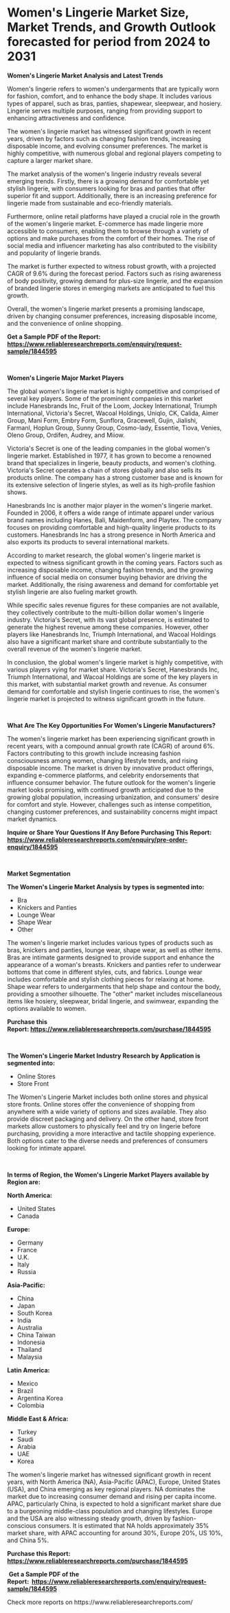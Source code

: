 <p><h1>Women's Lingerie Market Size, Market Trends, and Growth Outlook forecasted for period from 2024 to 2031</h1></p><p><strong>Women's Lingerie Market Analysis and Latest Trends</strong></p>
<p><p>Women's lingerie refers to women's undergarments that are typically worn for fashion, comfort, and to enhance the body shape. It includes various types of apparel, such as bras, panties, shapewear, sleepwear, and hosiery. Lingerie serves multiple purposes, ranging from providing support to enhancing attractiveness and confidence.</p><p>The women's lingerie market has witnessed significant growth in recent years, driven by factors such as changing fashion trends, increasing disposable income, and evolving consumer preferences. The market is highly competitive, with numerous global and regional players competing to capture a larger market share.</p><p>The market analysis of the women's lingerie industry reveals several emerging trends. Firstly, there is a growing demand for comfortable yet stylish lingerie, with consumers looking for bras and panties that offer superior fit and support. Additionally, there is an increasing preference for lingerie made from sustainable and eco-friendly materials.</p><p>Furthermore, online retail platforms have played a crucial role in the growth of the women's lingerie market. E-commerce has made lingerie more accessible to consumers, enabling them to browse through a variety of options and make purchases from the comfort of their homes. The rise of social media and influencer marketing has also contributed to the visibility and popularity of lingerie brands.</p><p>The market is further expected to witness robust growth, with a projected CAGR of 9.6% during the forecast period. Factors such as rising awareness of body positivity, growing demand for plus-size lingerie, and the expansion of branded lingerie stores in emerging markets are anticipated to fuel this growth.</p><p>Overall, the women's lingerie market presents a promising landscape, driven by changing consumer preferences, increasing disposable income, and the convenience of online shopping.</p></p>
<p><strong>Get a Sample PDF of the Report:&nbsp; <a href="https://www.reliableresearchreports.com/enquiry/request-sample/1844595">https://www.reliableresearchreports.com/enquiry/request-sample/1844595</a></strong></p>
<p>&nbsp;</p>
<p><strong>Women's Lingerie Major Market Players</strong></p>
<p><p>The global women's lingerie market is highly competitive and comprised of several key players. Some of the prominent companies in this market include Hanesbrands Inc, Fruit of the Loom, Jockey International, Triumph International, Victoria's Secret, Wacoal Holdings, Uniqlo, CK, Calida, Aimer Group, Mani Form, Embry Form, Sunflora, Gracewell, Gujin, Jialishi, Farmanl, Hoplun Group, Sunny Group, Cosmo-lady, Essentie, Tiova, Venies, Oleno Group, Ordifen, Audrey, and Miiow.</p><p>Victoria's Secret is one of the leading companies in the global women's lingerie market. Established in 1977, it has grown to become a renowned brand that specializes in lingerie, beauty products, and women's clothing. Victoria's Secret operates a chain of stores globally and also sells its products online. The company has a strong customer base and is known for its extensive selection of lingerie styles, as well as its high-profile fashion shows.</p><p>Hanesbrands Inc is another major player in the women's lingerie market. Founded in 2006, it offers a wide range of intimate apparel under various brand names including Hanes, Bali, Maidenform, and Playtex. The company focuses on providing comfortable and high-quality lingerie products to its customers. Hanesbrands Inc has a strong presence in North America and also exports its products to several international markets.</p><p>According to market research, the global women's lingerie market is expected to witness significant growth in the coming years. Factors such as increasing disposable income, changing fashion trends, and the growing influence of social media on consumer buying behavior are driving the market. Additionally, the rising awareness and demand for comfortable yet stylish lingerie are also fueling market growth.</p><p>While specific sales revenue figures for these companies are not available, they collectively contribute to the multi-billion dollar women's lingerie industry. Victoria's Secret, with its vast global presence, is estimated to generate the highest revenue among these companies. However, other players like Hanesbrands Inc, Triumph International, and Wacoal Holdings also have a significant market share and contribute substantially to the overall revenue of the women's lingerie market.</p><p>In conclusion, the global women's lingerie market is highly competitive, with various players vying for market share. Victoria's Secret, Hanesbrands Inc, Triumph International, and Wacoal Holdings are some of the key players in this market, with substantial market growth and revenue. As consumer demand for comfortable and stylish lingerie continues to rise, the women's lingerie market is projected to witness significant growth in the future.</p></p>
<p>&nbsp;</p>
<p><strong>What Are The Key Opportunities For Women's Lingerie Manufacturers?</strong></p>
<p><p>The women's lingerie market has been experiencing significant growth in recent years, with a compound annual growth rate (CAGR) of around 6%. Factors contributing to this growth include increasing fashion consciousness among women, changing lifestyle trends, and rising disposable income. The market is driven by innovative product offerings, expanding e-commerce platforms, and celebrity endorsements that influence consumer behavior. The future outlook for the women's lingerie market looks promising, with continued growth anticipated due to the growing global population, increasing urbanization, and consumers' desire for comfort and style. However, challenges such as intense competition, changing customer preferences, and sustainability concerns might impact market dynamics.</p></p>
<p><strong>Inquire or Share Your Questions If Any Before Purchasing This Report: <a href="https://www.reliableresearchreports.com/enquiry/pre-order-enquiry/1844595">https://www.reliableresearchreports.com/enquiry/pre-order-enquiry/1844595</a></strong></p>
<p>&nbsp;</p>
<p><strong>Market Segmentation</strong></p>
<p><strong>The Women's Lingerie Market Analysis by types is segmented into:</strong></p>
<p><ul><li>Bra</li><li>Knickers and Panties</li><li>Lounge Wear</li><li>Shape Wear</li><li>Other</li></ul></p>
<p><p>The women's lingerie market includes various types of products such as bras, knickers and panties, lounge wear, shape wear, as well as other items. Bras are intimate garments designed to provide support and enhance the appearance of a woman's breasts. Knickers and panties refer to underwear bottoms that come in different styles, cuts, and fabrics. Lounge wear includes comfortable and stylish clothing pieces for relaxing at home. Shape wear refers to undergarments that help shape and contour the body, providing a smoother silhouette. The "other" market includes miscellaneous items like hosiery, sleepwear, bridal lingerie, and swimwear, expanding the options available to women.</p></p>
<p><strong>Purchase this Report:&nbsp;<a href="https://www.reliableresearchreports.com/purchase/1844595">https://www.reliableresearchreports.com/purchase/1844595</a></strong></p>
<p>&nbsp;</p>
<p><strong>The Women's Lingerie Market Industry Research by Application is segmented into:</strong></p>
<p><ul><li>Online Stores</li><li>Store Front</li></ul></p>
<p><p>The Women's Lingerie Market includes both online stores and physical store fronts. Online stores offer the convenience of shopping from anywhere with a wide variety of options and sizes available. They also provide discreet packaging and delivery. On the other hand, store front markets allow customers to physically feel and try on lingerie before purchasing, providing a more interactive and tactile shopping experience. Both options cater to the diverse needs and preferences of consumers looking for intimate apparel.</p></p>
<p>&nbsp;</p>
<p><strong>In terms of Region, the Women's Lingerie Market Players available by Region are:</strong></p>
<p>
    <p> <strong> North America: </strong>
        <ul>
            <li>United States</li>
            <li>Canada</li>
        </ul>
        </p> 
    <p> <strong> Europe: </strong>
        <ul>
            <li>Germany</li>
            <li>France</li>
            <li>U.K.</li>
            <li>Italy</li>
            <li>Russia</li>
        </ul>
        </p> 
    <p> <strong> Asia-Pacific: </strong>
        <ul>
            <li>China</li>
            <li>Japan</li>
            <li>South Korea</li>
            <li>India</li>
            <li>Australia</li>
            <li>China Taiwan</li>
            <li>Indonesia</li>
            <li>Thailand</li>
            <li>Malaysia</li>
        </ul>
        </p> 
    <p> <strong> Latin America: </strong>
        <ul>
            <li>Mexico</li>
            <li>Brazil</li>
            <li>Argentina Korea</li>
            <li>Colombia</li>
        </ul>
        </p> 
    <p> <strong> Middle East & Africa: </strong>
        <ul>
            <li>Turkey</li>
            <li>Saudi</li>
            <li>Arabia</li>
            <li>UAE</li>
            <li>Korea</li>
        </ul>
    </p>
    </p>
<p><p>The women's lingerie market has witnessed significant growth in recent years, with North America (NA), Asia-Pacific (APAC), Europe, United States (USA), and China emerging as key regional players. NA dominates the market due to increasing consumer demand and rising per capita income. APAC, particularly China, is expected to hold a significant market share due to a burgeoning middle-class population and changing lifestyles. Europe and the USA are also witnessing steady growth, driven by fashion-conscious consumers. It is estimated that NA holds approximately 35% market share, with APAC accounting for around 30%, Europe 20%, US 10%, and China 5%.</p></p>
<p><strong>Purchase this Report: <a href="https://www.reliableresearchreports.com/purchase/1844595">https://www.reliableresearchreports.com/purchase/1844595</a></strong></p>
<p>&nbsp;<strong>Get a Sample PDF of the Report:&nbsp;&nbsp;<a href="https://www.reliableresearchreports.com/enquiry/request-sample/1844595">https://www.reliableresearchreports.com/enquiry/request-sample/1844595</a></strong></p>
<p><strong></strong></p>
<p>Check more reports on https://www.reliableresearchreports.com/</p>